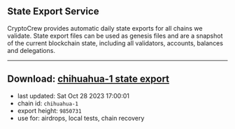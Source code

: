 ## State Export Service
CryptoCrew provides automatic daily state exports for all chains we validate. State export files can be used as genesis files and are a snapshot of the current blockchain state, including all validators, accounts, balances and delegations.

---
**Download: [chihuahua-1 state export](https://dl.ccvalidators.com/SERVICE/chihuahua/chihuahua-1_export_9850731.json)**
---

- last updated: Sat Oct 28 2023 17:00:01
- chain id: `chihuahua-1`
- export height: `9850731`
- use for: airdrops, local tests, chain recovery
